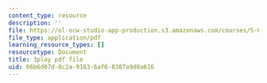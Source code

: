 ```yaml
---
content_type: resource
description: ''
file: https://ol-ocw-studio-app-production.s3.amazonaws.com/courses/5-61-physical-chemistry-fall-2017/66b6d07d8c2a91636af68387a9d0a616_zwz9M1XNn-c.pdf
file_type: application/pdf
learning_resource_types: []
resourcetype: Document
title: 3play pdf file
uid: 66b6d07d-8c2a-9163-6af6-8387a9d0a616
---
```

